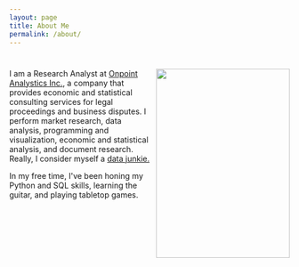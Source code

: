 ```yaml
---
layout: page
title: About Me
permalink: /about/
---
```


# <img align="right" src="{{site.baseurl}}/images/profile.jpg" width="240" height="340">

I am a Research Analyst at [Onpoint Analystics Inc.](https://onpointanalytics.com/staff/david-ngo/), a company that provides economic and statistical consulting services for legal proceedings and business disputes. I perform market research, data analysis, programming and visualization, economic and statistical analysis, and document research. Really, I consider myself a [data junkie.](https://blog.scit.edu/2013/08/05/hey-are-you-a-data-junkie/)

In my free time, I've been honing my Python and SQL skills, learning the guitar, and playing tabletop games.
